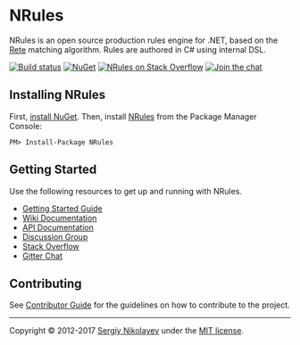 # NRules

NRules is an open source production rules engine for .NET, based on the [Rete](http://en.wikipedia.org/wiki/Rete_algorithm) matching algorithm. Rules are authored in C# using internal DSL.

[![Build status](https://img.shields.io/appveyor/ci/nrules/nrules.svg)](https://ci.appveyor.com/project/NRules/nrules) [![NuGet](https://img.shields.io/nuget/v/NRules.svg)](https://nuget.org/packages/NRules) [![NRules on Stack Overflow](https://img.shields.io/badge/stack%20overflow-nrules-orange.svg)](http://stackoverflow.com/questions/tagged/nrules) [![Join the chat](https://img.shields.io/gitter/room/nrules/nrules.svg)](https://gitter.im/nrules/nrules)

## Installing NRules

First, [install NuGet](https://docs.microsoft.com/nuget/guides/install-nuget). Then, install [NRules](https://www.nuget.org/packages/NRules) from the Package Manager Console:

    PM> Install-Package NRules

## Getting Started

Use the following resources to get up and running with NRules.

- [Getting Started Guide](https://github.com/NRules/NRules/wiki/Getting-Started)
- [Wiki Documentation](https://github.com/NRules/NRules/wiki)
- [API Documentation](http://nrules.net/api/index.html)
- [Discussion Group](http://groups.google.com/group/nrules-users)
- [Stack Overflow](http://stackoverflow.com/questions/tagged/nrules)
- [Gitter Chat](https://gitter.im/NRules/NRules)

## Contributing

See [Contributor Guide](CONTRIBUTING.md) for the guidelines on how to contribute to the project.

---
Copyright &copy; 2012-2017 [Sergiy Nikolayev](https://github.com/snikolayev) under the [MIT license](LICENSE.txt).

